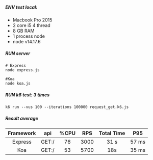 ##### ENV test local:

- Macbook Pro 2015
- 2 core i5 4 thread
- 8 GB RAM
- 1 process node
- node v14.17.6

##### RUN server

```
# Express
node express.js

#Koa
node koa.js
```

##### RUN k6 test: 3 times

```
k6 run --vus 100 --iterations 100000 request_get.k6.js
```

##### Result average

| Framework | api | %CPU | RPS | Total Time | P95 |
| :--------:|:---:|:----:|:---:|:----------:|:---:| 
| Express | GET:/ | 76 | 3000 | 31 s |57 ms|
| Koa | GET:/ | 53 | 5700 | 18s | 35 ms |
